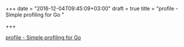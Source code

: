 +++
date = "2016-12-04T09:45:09+03:00"
draft = true
title = "profile - Simple profiling for Go "

+++

<p><a href="https://t.co/BCteHzsXRC">profile - Simple profiling for Go </a></p>
